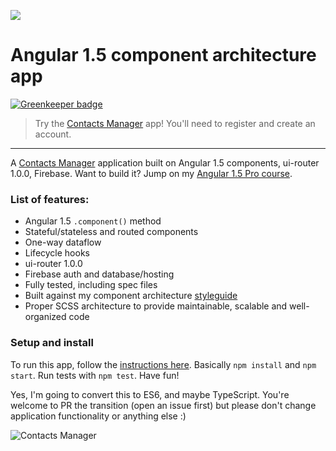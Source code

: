 <a href="https://ultimateangular.com" target="_blank"><img src="https://toddmotto.com/img/ua.png"></a>

# Angular 1.5 component architecture app

[![Greenkeeper badge](https://badges.greenkeeper.io/alanerzhao/angular-1.5.svg)](https://greenkeeper.io/)

> Try the [Contacts Manager](https://contacts-manager-e486f.firebaseapp.com) app! You'll need to register and create an account.

---

A [Contacts Manager](https://contacts-manager-e486f.firebaseapp.com) application built on Angular 1.5 components, ui-router 1.0.0, Firebase. Want to build it? Jump on my [Angular 1.5 Pro course](https://ultimateangular.com).

### List of features:

- Angular 1.5 `.component()` method
- Stateful/stateless and routed components
- One-way dataflow
- Lifecycle hooks
- ui-router 1.0.0
- Firebase auth and database/hosting
- Fully tested, including spec files
- Built against my component architecture [styleguide](https://github.com/toddmotto/angular-styleguide)
- Proper SCSS architecture to provide maintainable, scalable and well-organized code

### Setup and install

To run this app, follow the [instructions here](https://github.com/toddmotto/ultimate-angular-master-seed). Basically `npm install` and `npm start`. Run tests with `npm test`. Have fun!

Yes, I'm going to convert this to ES6, and maybe TypeScript. You're welcome to PR the transition (open an issue first) but please don't change application functionality or anything else :)

![Contacts Manager](https://cloud.githubusercontent.com/assets/1655968/17981372/5907ffb0-6afb-11e6-9bb4-7e223b56e0d4.gif)
